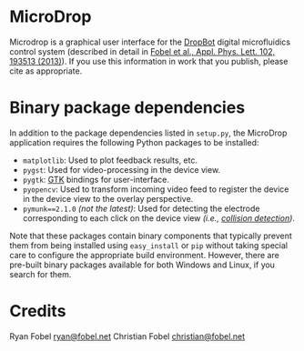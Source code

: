 MicroDrop
=========

Microdrop is a graphical user interface for the [DropBot][1] digital
microfluidics control system (described in detail in [Fobel et al., Appl. Phys.
Lett. 102, 193513 (2013)][2]). If you use this information in work that you
publish, please cite as appropriate.


Binary package dependencies
===========================

In addition to the package dependencies listed in `setup.py`, the MicroDrop
application requires the following Python packages to be installed:

 - `matplotlib`: Used to plot feedback results, etc.
 - `pygst`: Used for video-processing in the device view.
 - `pygtk`: [GTK][3] bindings for user-interface.
 - `pyopencv`: Used to transform incoming video feed to register the device in
   the device view to the overlay perspective.
 - `pymunk==2.1.0` _(*not* the latest)_: Used for detecting the electrode
   corresponding to each click on the device view
   _(i.e., [collision detection][4])_.

Note that these packages contain binary components that typically prevent them
from being installed using `easy_install` or `pip` without taking special care
to configure the appropriate build environment.  However, there are pre-built
binary packages available for both Windows and Linux, if you search for them.


[1]: http://microfluidics.utoronto.ca/microdrop
[2]: http://dx.doi.org/10.1063/1.4807118
[3]: http://www.pygtk.org/
[4]: http://chipmunk-physics.net/release/ChipmunkLatest-Docs/#CollisionDetection


Credits
=======

Ryan Fobel <ryan@fobel.net>
Christian Fobel <christian@fobel.net>
